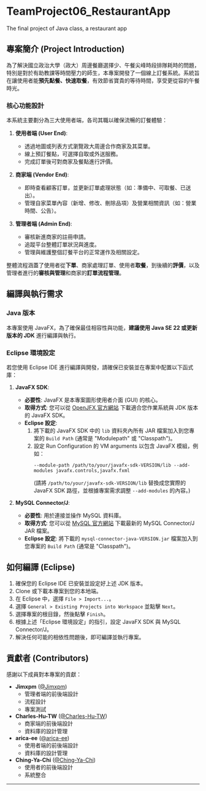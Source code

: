 # TeamProject06_RestaurantApp
The final project of Java class, a restaurant app

## 專案簡介 (Project Introduction)

為了解決國立政治大學（政大）周邊餐廳選擇少、午餐尖峰時段排隊耗時的問題，特別是對於有助教課等時間壓力的師生，本專案開發了一個線上訂餐系統。系統旨在讓使用者能**預先點餐、快速取餐**，有效節省寶貴的等待時間，享受更從容的午餐時光。

### 核心功能設計

本系統主要劃分為三大使用者端，各司其職以確保流暢的訂餐體驗：

1.  **使用者端 (User End)**:
    *   透過地圖或列表方式瀏覽政大周邊合作商家及其菜單。
    *   線上預訂餐點，可選擇自取或外送服務。
    *   完成訂單後可對商家及餐點進行評價。

2.  **商家端 (Vendor End)**:
    *   即時查看顧客訂單，並更新訂單處理狀態（如：準備中、可取餐、已送出）。
    *   管理自家菜單內容（新增、修改、刪除品項）及營業相關資訊（如：營業時間、公告）。

3.  **管理者端 (Admin End)**:
    *   審核新進商家的註冊申請。
    *   追蹤平台整體訂單狀況與進度。
    *   管理與維護整個訂餐平台的正常運作及相關設定。

整體流程涵蓋了使用者從**下單**、商家處理訂單、使用者**取餐**，到後續的**評價**，以及管理者進行的**審核與管理**和商家的**訂單流程管理**。

## 編譯與執行需求

### Java 版本
本專案使用 JavaFX，為了確保最佳相容性與功能，**建議使用 Java SE 22 或更新版本的 JDK** 進行編譯與執行。

### Eclipse 環境設定
若您使用 Eclipse IDE 進行編譯與開發，請確保已安裝並在專案中配置以下函式庫：

1.  **JavaFX SDK**:
    *   **必要性**: JavaFX 是本專案圖形使用者介面 (GUI) 的核心。
    *   **取得方式**: 您可以從 [OpenJFX 官方網站](https://openjfx.io/) 下載適合您作業系統與 JDK 版本的 JavaFX SDK。
    *   **Eclipse 設定**:
        1.  將下載的 JavaFX SDK 中的 `lib` 資料夾內所有 JAR 檔案加入到您專案的 `Build Path` (通常是 "Modulepath" 或 "Classpath")。
        2.  設定 Run Configuration 的 VM arguments 以包含 JavaFX 模組，例如：
            ```
            --module-path /path/to/your/javafx-sdk-VERSION/lib --add-modules javafx.controls,javafx.fxml
            ```
            (請將 `/path/to/your/javafx-sdk-VERSION/lib` 替換成您實際的 JavaFX SDK 路徑，並根據專案需求調整 `--add-modules` 的內容。)

2.  **MySQL Connector/J**:
    *   **必要性**: 用於連接並操作 MySQL 資料庫。
    *   **取得方式**: 您可以從 [MySQL 官方網站](https://dev.mysql.com/downloads/connector/j/) 下載最新的 MySQL Connector/J JAR 檔案。
    *   **Eclipse 設定**: 將下載的 `mysql-connector-java-VERSION.jar` 檔案加入到您專案的 `Build Path` (通常是 "Classpath")。

## 如何編譯 (Eclipse)

1.  確保您的 Eclipse IDE 已安裝並設定好上述 JDK 版本。
2.  Clone 或下載本專案到您的本地端。
3.  在 Eclipse 中，選擇 `File > Import...`。
4.  選擇 `General > Existing Projects into Workspace` 並點擊 `Next`。
5.  選擇專案的根目錄，然後點擊 `Finish`。
6.  根據上述「Eclipse 環境設定」的指引，設定 JavaFX SDK 與 MySQL Connector/J。
7.  解決任何可能的相依性問題後，即可編譯並執行專案。

## 貢獻者 (Contributors)

感謝以下成員對本專案的貢獻：

*   **Jimxpm** ([@Jimxpm](https://github.com/Jimxpm))
    *   管理者端的前後端設計
    *   流程設計
    *   專案測試
*   **Charles-Hu-TW** ([@Charles-Hu-TW](https://github.com/Charles-Hu-TW))
    *   商家端的前後端設計
    *   資料庫的設計管理
*   **arica-ee** ([@arica-ee](https://github.com/arica-ee))
    *   使用者端的前後端設計
    *   資料庫的設計管理
*   **Ching-Ya-Chi** ([@Ching-Ya-Chi](https://github.com/Ching-Ya-Chi))
    *   使用者的前後端設計
    *   系統整合

---
